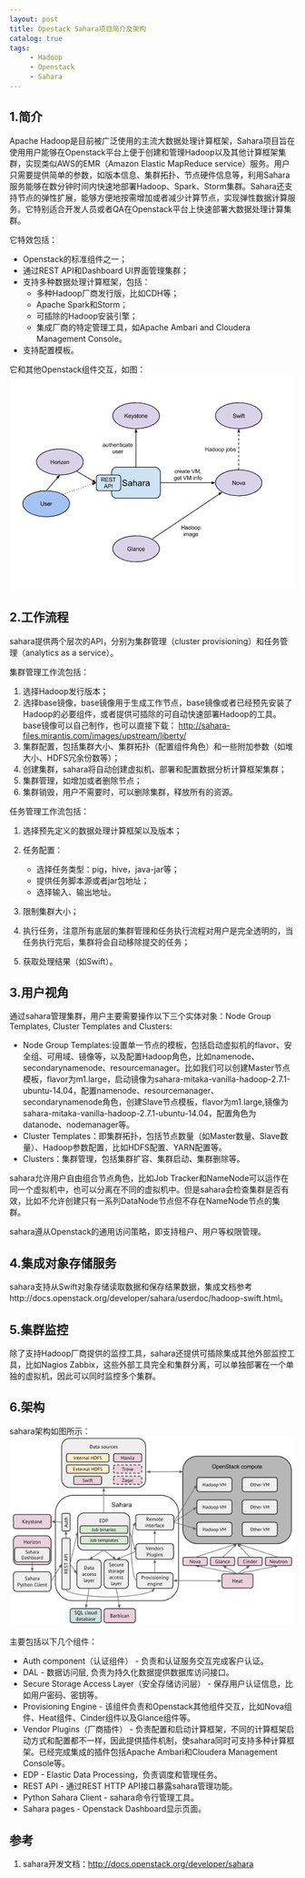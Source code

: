 ```yaml
---
layout: post
title: Opestack Sahara项目简介及架构
catalog: true
tags:
     - Hadoop
     - Openstack
     - Sahara
---
```


## 1.简介

Apache Hadoop是目前被广泛使用的主流大数据处理计算框架，Sahara项目旨在使用用户能够在Openstack平台上便于创建和管理Hadoop以及其他计算框架集群，实现类似AWS的EMR（Amazon Elastic MapReduce service）服务。用户只需要提供简单的参数，如版本信息、集群拓扑、节点硬件信息等，利用Sahara服务能够在数分钟时间内快速地部署Hadoop、Spark、Storm集群。Sahara还支持节点的弹性扩展，能够方便地按需增加或者减少计算节点，实现弹性数据计算服务。它特别适合开发人员或者QA在Openstack平台上快速部署大数据处理计算集群。

它特效包括：

* Openstack的标准组件之一；
* 通过REST API和Dashboard UI界面管理集群；
* 支持多种数据处理计算框架，包括：
	* 多种Hadoop厂商发行版，比如CDH等；
	* Apache Spark和Storm；
	* 可插除的Hadoop安装引擎；
	* 集成厂商的特定管理工具，如Apache Ambari and Cloudera Management Console。
* 支持配置模板。

它和其他Openstack组件交互，如图：
![sahara交互图](/img/posts/Openstack-Sahara项目简介及其架构/sahara-inter.png)

## 2.工作流程

sahara提供两个层次的API，分别为集群管理（cluster provisioning）和任务管理（analytics as a service）。

集群管理工作流包括：

1. 选择Hadoop发行版本；
2. 选择base镜像，base镜像用于生成工作节点，base镜像或者已经预先安装了Hadoop的必要组件，或者提供可插除的可自动快速部署Hadoop的工具。base镜像可以自己制作，也可以直接下载： http://sahara-files.mirantis.com/images/upstream/liberty/
3. 集群配置，包括集群大小、集群拓扑（配置组件角色）和一些附加参数（如堆大小、HDFS冗余份数等）；
4. 创建集群，sahara将自动创建虚拟机、部署和配置数据分析计算框架集群；
5. 集群管理，如增加或者删除节点；
6. 集群销毁，用户不需要时，可以删除集群，释放所有的资源。

任务管理工作流包括：

1. 选择预先定义的数据处理计算框架以及版本；
2. 任务配置：

	* 选择任务类型：pig，hive，java-jar等；
	* 提供任务脚本源或者jar包地址；
	* 选择输入、输出地址。
	
3. 限制集群大小；
4. 执行任务，注意所有底层的集群管理和任务执行流程对用户是完全透明的，当任务执行完后，集群将会自动移除提交的任务；
5. 获取处理结果（如Swift）。

## 3.用户视角
通过sahara管理集群，用户主要需要操作以下三个实体对象：Node Group Templates, Cluster Templates and Clusters:

* Node Group Templates:设置单一节点的模板，包括启动虚拟机的flavor、安全组、可用域、镜像等，以及配置Hadoop角色，比如namenode、secondarynamenode、resourcemanager。比如我们可以创建Master节点模板，flavor为m1.large，启动镜像为sahara-mitaka-vanilla-hadoop-2.7.1-ubuntu-14.04，配置namenode、resourcemanager、secondarynamenode角色，创建Slave节点模板，flavor为m1.large,镜像为sahara-mitaka-vanilla-hadoop-2.7.1-ubuntu-14.04，配置角色为datanode、nodemanager等。
* Cluster Templates：即集群拓扑，包括节点数量（如Master数量、Slave数量）、Hadoop参数配置，比如HDFS配置、YARN配置等。
* Clusters：集群管理，包括集群扩容、集群启动、集群删除等。

sahara允许用户自由组合节点角色，比如Job Tracker和NameNode可以运作在同一个虚拟机中，也可以分离在不同的虚拟机中。但是sahara会检查集群是否有效，比如不允许创建只有一系列DataNode节点但不存在NameNode节点的集群。

sahara遵从Openstack的通用访问策略，即支持租户、用户等权限管理。

## 4.集成对象存储服务

sahara支持从Swift对象存储读取数据和保存结果数据，集成文档参考http://docs.openstack.org/developer/sahara/userdoc/hadoop-swift.html。

## 5.集群监控

除了支持Hadoop厂商提供的监控工具，sahara还提供可插除集成其他外部监控工具，比如Nagios Zabbix，这些外部工具完全和集群分离，可以单独部署在一个单独的虚拟机，因此可以同时监控多个集群。

## 6.架构
sahara架构如图所示：
![sahara架构图](/img/posts/Openstack-Sahara项目简介及其架构/sahara-architecture.png)

主要包括以下几个组件：

* Auth component（认证组件） - 负责和认证服务交互完成客户认证。
* DAL - 数据访问层, 负责为持久化数据提供数据库访问接口。
* Secure Storage Access Layer（安全存储访问层） - 保存用户认证信息，比如用户密码、密钥等。
* Provisioning Engine - 该组件负责和Openstack其他组件交互，比如Nova组件、Heat组件、Cinder组件以及Glance组件等。
* Vendor Plugins（厂商插件） - 负责配置和启动计算框架，不同的计算框架启动方式和配置都不一样，因此提供插件机制，使sahara同时可支持多种计算框架。已经完成集成的插件包括Apache Ambari和Cloudera Management Console等。
* EDP - Elastic Data Processing，负责调度和管理任务。
* REST API - 通过REST HTTP API接口暴露sahara管理功能。
* Python Sahara Client - sahara命令行管理工具。
* Sahara pages - Openstack Dashboard显示页面。

## 参考

1. sahara开发文档：http://docs.openstack.org/developer/sahara

